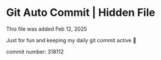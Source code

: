 # Git Auto Commit | Hidden File

This file was added Feb 12, 2025

Just for fun and keeping my daily git commit active 🤪

commit number: 318112

